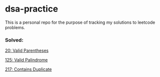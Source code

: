 # dsa-practice

This is a personal repo for the purpose of tracking my solutions to leetcode problems.

### Solved:

[20: Valid Parentheses](https://leetcode.com/problems/valid-parentheses)

[125: Valid Palindrome](https://leetcode.com/problems/valid-palindrome)

[217: Contains Duplicate](https://leetcode.com/problems/contains-duplicate)
